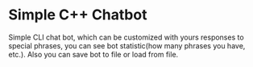 # Simple C++ Chatbot
Simple CLI chat bot, which can be customized with yours responses to special phrases, you can see bot statistic(how many phrases you have, etc.). Also you can save bot to file or load from file. 
